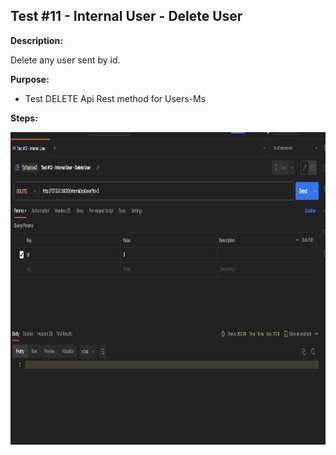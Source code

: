 ## Test #11 - Internal User - Delete User

**Description:**

Delete any user sent by id.

**Purpose:**

- Test DELETE Api Rest method for Users-Ms

**Steps:**

<img height="500" src="./images/Test_11.PNG">

